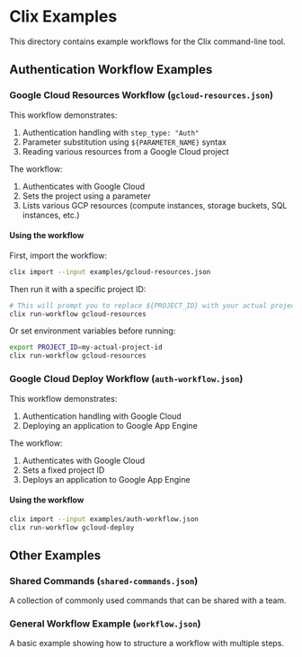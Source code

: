 # Clix Examples

This directory contains example workflows for the Clix command-line tool.

## Authentication Workflow Examples

### Google Cloud Resources Workflow (`gcloud-resources.json`)

This workflow demonstrates:
1. Authentication handling with `step_type: "Auth"`
2. Parameter substitution using `${PARAMETER_NAME}` syntax
3. Reading various resources from a Google Cloud project

The workflow:
1. Authenticates with Google Cloud
2. Sets the project using a parameter
3. Lists various GCP resources (compute instances, storage buckets, SQL instances, etc.)

#### Using the workflow

First, import the workflow:

```bash
clix import --input examples/gcloud-resources.json
```

Then run it with a specific project ID:

```bash
# This will prompt you to replace ${PROJECT_ID} with your actual project ID
clix run-workflow gcloud-resources
```

Or set environment variables before running:

```bash
export PROJECT_ID=my-actual-project-id
clix run-workflow gcloud-resources
```

### Google Cloud Deploy Workflow (`auth-workflow.json`)

This workflow demonstrates:
1. Authentication handling with Google Cloud
2. Deploying an application to Google App Engine

The workflow:
1. Authenticates with Google Cloud
2. Sets a fixed project ID
3. Deploys an application to Google App Engine

#### Using the workflow

```bash
clix import --input examples/auth-workflow.json
clix run-workflow gcloud-deploy
```

## Other Examples

### Shared Commands (`shared-commands.json`)

A collection of commonly used commands that can be shared with a team.

### General Workflow Example (`workflow.json`)

A basic example showing how to structure a workflow with multiple steps.